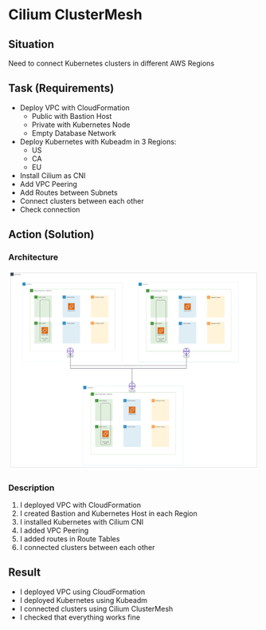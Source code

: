# Cilium ClusterMesh

## Situation

Need to connect Kubernetes clusters in different AWS Regions

## Task (Requirements)

- Deploy VPC with CloudFormation
  - Public with Bastion Host
  - Private with Kubernetes Node
  - Empty Database Network
- Deploy Kubernetes with Kubeadm in 3 Regions:
  - US
  - CA
  - EU
- Install Cilium as CNI
- Add VPC Peering
- Add Routes between Subnets
- Connect clusters between each other
- Check connection

## Action (Solution)

### Architecture

![Screenshot](images/aws_cilium_clustermesh.png)

### Description

1. I deployed VPC with CloudFormation
2. I created Bastion and Kubernetes Host in each Region
3. I installed Kubernetes with Cilium CNI
4. I added VPC Peering
5. I added routes in Route Tables
6. I connected clusters between each other

## Result

- I deployed VPC using CloudFormation
- I deployed Kubernetes using Kubeadm
- I connected clusters using Cilium ClusterMesh
- I checked that everything works fine
